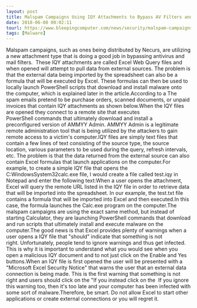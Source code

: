 ```yaml
---
layout: post
title: Malspam Campaigns Using IQY Attachments to Bypass AV Filters and Install RATs
date: 2018-06-08 00:02:11
tourl: https://www.bleepingcomputer.com/news/security/malspam-campaigns-using-iqy-attachments-to-bypass-av-filters-and-install-rats/
tags: [Malware]
---
```

Malspam campaigns, such as ones being distributed by Necurs, are utilizing a new attachment type that is doing a good job in bypassing antivirus and mail filters.  These IQY attachments are called Excel Web Query files and when opened will attempt to pull data from external sources. The problem is that the external data being imported by the spreadsheet can also be a formula that will be executed by Excel. These formulas can then be used to locally launch PowerShell scripts that download and install malware onto the computer, which is explained later in the article.According to a The spam emails pretend to be purchase orders, scanned documents, or unpaid invoices that contain IQY attachments as shown below.When the IQY files are opened they connect to a remote site that executes PowerShell commands that ultimately download and install a preconfigured version of AMMYY Admin. AMMYY Admin is a legitimate remote administration tool that is being utilized by the attackers to gain remote access to a victim's computer.IQY files are simply text files that contain a few lines of text consisting of the source type, the source location, various parameters to be used during the query, refresh intervals, etc. The problem is that the data returned from the external source can also contain Excel formulas that launch applications on the computer.For example, to create a simple IQY file that opens the C:WindowsSystem32calc.exe file, I would create a file called test.iqy in Notepad and enter the following text:When a user opens the attachment, Excel will query the remote URL listed in the IQY file in order to retrieve data that will be imported into the spreadsheet. In our example, the test.txt file contains a formula that will be imported into Excel and then executed.In this case, the formula launches the Calc.exe program on the computer.The malspam campaigns are using the exact same method, but instead of starting Calculator, they are launching PowerShell commands that download and run scripts that ultimately install and execute malware on the computer.The good news is that Excel provides plenty of warnings when a user opens a IQY file that "should" indicate that something is not right. Unfortunately, people tend to ignore warnings and thus get infected. This is why it is important to understand what you would see when you open a malicious IQY document and to not just click on the Enable and Yes buttons.When an IQY file is first opened the user will be presented with a "Microsoft Excel Security Notice" that warns the user that an external data connection is being made. This is the first warning that something is not right and users should click on the "If you instead click on the  If you ignore this warning too, then it's too late and your computer has been infected with some sort of malware.Therefore, be smart. Do not allow Excel to start other applications or create external connections or you will regret it.